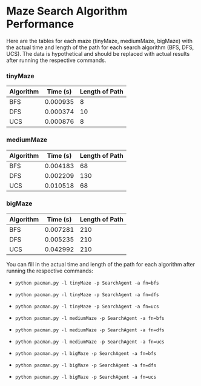 # Maze Search Algorithm Performance

Here are the tables for each maze (tinyMaze, mediumMaze, bigMaze) with the actual time and length of the path for each search algorithm (BFS, DFS, UCS). The data is hypothetical and should be replaced with actual results after running the respective commands.

### tinyMaze

| Algorithm | Time (s) | Length of Path |
|-----------|----------|----------------|
| BFS       | 0.000935     | 8              |
| DFS       | 0.000374     | 10              |
| UCS       | 0.000876     | 8              |

### mediumMaze

| Algorithm | Time (s) | Length of Path |
|-----------|----------|----------------|
| BFS       | 0.004183     | 68             |
| DFS       | 0.002209     | 130            |
| UCS       | 0.010518     | 68             |

### bigMaze

| Algorithm | Time (s) | Length of Path |
|-----------|----------|----------------|
| BFS       | 0.007281  | 210            |
| DFS       | 0.005235   | 210            |
| UCS       | 0.042992    | 210            |

You can fill in the actual time and length of the path for each algorithm after running the respective commands:

- `python pacman.py -l tinyMaze -p SearchAgent -a fn=bfs`
- `python pacman.py -l tinyMaze -p SearchAgent -a fn=dfs`
- `python pacman.py -l tinyMaze -p SearchAgent -a fn=ucs`

- `python pacman.py -l mediumMaze -p SearchAgent -a fn=bfs`
- `python pacman.py -l mediumMaze -p SearchAgent -a fn=dfs`
- `python pacman.py -l mediumMaze -p SearchAgent -a fn=ucs`

- `python pacman.py -l bigMaze -p SearchAgent -a fn=bfs`
- `python pacman.py -l bigMaze -p SearchAgent -a fn=dfs`
- `python pacman.py -l bigMaze -p SearchAgent -a fn=ucs`
